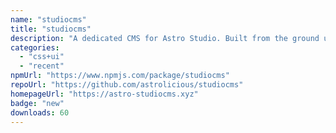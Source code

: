 ```yaml
---
name: "studiocms"
title: "studiocms"
description: "A dedicated CMS for Astro Studio. Built from the ground up by the Astro community."
categories:
  - "css+ui"
  - "recent"
npmUrl: "https://www.npmjs.com/package/studiocms"
repoUrl: "https://github.com/astrolicious/studiocms"
homepageUrl: "https://astro-studiocms.xyz"
badge: "new"
downloads: 60
---
```

